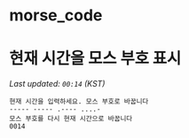 # morse_code
# 현재 시간을 모스 부호 표시
<!-- MORSE_TIME_START -->
_Last updated: `00:14` (KST)_

```
현재 시간을 입력하세요. 모스 부호로 바꿉니다
----- ----- .---- ....-
모스 부호를 다시 현재 시간으로 바꿉니다
0014
```
<!-- MORSE_TIME_END -->
